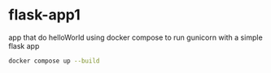 # flask-app1

app that do helloWorld using docker compose to run gunicorn with a simple flask app

```sh
docker compose up --build
```

